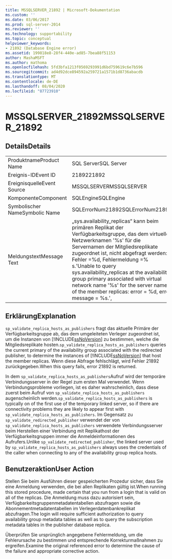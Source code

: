 ```yaml
---
title: MSSQLSERVER_21892 | Microsoft-Dokumentation
ms.custom: ''
ms.date: 03/06/2017
ms.prod: sql-server-2014
ms.reviewer: ''
ms.technology: supportability
ms.topic: conceptual
helpviewer_keywords:
- 21892 (Database Engine error)
ms.assetid: 199818e8-28f4-440e-ad85-7bea88f51153
author: MashaMSFT
ms.author: mathoma
ms.openlocfilehash: 5fd3bfa1213f0569293991d6bd759619c6e7b596
ms.sourcegitcommit: ad4d92dce894592a259721a1571b1d8736abacdb
ms.translationtype: MT
ms.contentlocale: de-DE
ms.lasthandoff: 08/04/2020
ms.locfileid: "87723910"
---
```

# <a name="mssqlserver_21892"></a><span data-ttu-id="b36a4-102">MSSQLSERVER_21892</span><span class="sxs-lookup"><span data-stu-id="b36a4-102">MSSQLSERVER_21892</span></span>
    
## <a name="details"></a><span data-ttu-id="b36a4-103">Details</span><span class="sxs-lookup"><span data-stu-id="b36a4-103">Details</span></span>  
  
|||  
|-|-|  
|<span data-ttu-id="b36a4-104">Produktname</span><span class="sxs-lookup"><span data-stu-id="b36a4-104">Product Name</span></span>|<span data-ttu-id="b36a4-105">SQL Server</span><span class="sxs-lookup"><span data-stu-id="b36a4-105">SQL Server</span></span>|  
|<span data-ttu-id="b36a4-106">Ereignis-ID</span><span class="sxs-lookup"><span data-stu-id="b36a4-106">Event ID</span></span>|<span data-ttu-id="b36a4-107">21892</span><span class="sxs-lookup"><span data-stu-id="b36a4-107">21892</span></span>|  
|<span data-ttu-id="b36a4-108">Ereignisquelle</span><span class="sxs-lookup"><span data-stu-id="b36a4-108">Event Source</span></span>|<span data-ttu-id="b36a4-109">MSSQLSERVER</span><span class="sxs-lookup"><span data-stu-id="b36a4-109">MSSQLSERVER</span></span>|  
|<span data-ttu-id="b36a4-110">Komponente</span><span class="sxs-lookup"><span data-stu-id="b36a4-110">Component</span></span>|<span data-ttu-id="b36a4-111">SQLEngine</span><span class="sxs-lookup"><span data-stu-id="b36a4-111">SQLEngine</span></span>|  
|<span data-ttu-id="b36a4-112">Symbolischer Name</span><span class="sxs-lookup"><span data-stu-id="b36a4-112">Symbolic Name</span></span>|<span data-ttu-id="b36a4-113">SQLErrorNum21892</span><span class="sxs-lookup"><span data-stu-id="b36a4-113">SQLErrorNum21892</span></span>|  
|<span data-ttu-id="b36a4-114">Meldungstext</span><span class="sxs-lookup"><span data-stu-id="b36a4-114">Message Text</span></span>|<span data-ttu-id="b36a4-115">„sys.availability_replicas“ kann beim primären Replikat der Verfügbarkeitsgruppe, das dem virtuellen Netzwerknamen '%s' für die Servernamen der Mitgliedsreplikate zugeordnet ist, nicht abgefragt werden: Fehler =%d, Fehlermeldung =% s.'</span><span class="sxs-lookup"><span data-stu-id="b36a4-115">Unable to query sys.availability_replicas at the availability group primary associated with virtual network name '%s' for the server names of the member replicas: error = %d, error message = %s.',</span></span>|  
  
## <a name="explanation"></a><span data-ttu-id="b36a4-116">Erklärung</span><span class="sxs-lookup"><span data-stu-id="b36a4-116">Explanation</span></span>  
 <span data-ttu-id="b36a4-117">`sp_validate_replica_hosts_as_publishers` fragt das aktuelle Primäre der Verfügbarkeitsgruppe ab, das dem umgeleiteten Verleger zugeordnet ist, um die Instanzen von [!INCLUDE[ssNoVersion](../../includes/ssnoversion-md.md)] zu bestimmen, welche die Mitgliedsreplikate hosten.</span><span class="sxs-lookup"><span data-stu-id="b36a4-117">`sp_validate_replica_hosts_as_publishers` queries the current primary of the availability group associated with the redirected publisher, to determine the instances of [!INCLUDE[ssNoVersion](../../includes/ssnoversion-md.md)] that host the member replicas.</span></span>  <span data-ttu-id="b36a4-118">Wenn diese Abfrage fehlschlägt, wird Fehler 21892 zurückgegeben.</span><span class="sxs-lookup"><span data-stu-id="b36a4-118">When this query fails, error 21892 is returned.</span></span>  
  
 <span data-ttu-id="b36a4-119">In dem `sp_validate_replica_hosts_as_publishers`Aufruf wird der temporäre Verbindungsserver in der Regel zum ersten Mal verwendet. Wenn Verbindungsprobleme vorliegen, ist es daher wahrscheinlich, dass diese zuerst beim Aufruf von `sp_validate_replica_hosts_as_publishers` augenscheinlich werden.</span><span class="sxs-lookup"><span data-stu-id="b36a4-119">`sp_validate_replica_hosts_as_publishers` is typically on of the first use of the temporary linked server, so if there are connectivity problems they are likely to appear first with `sp_validate_replica_hosts_as_publishers`.</span></span> <span data-ttu-id="b36a4-120">Im Gegensatz zu `sp_validate_redirected_publisher` verwendet der von `sp_validate_replica_hosts_as_publishers` verwendete Verbindungsserver beim Herstellen einer Verbindung mit Replikathost der Verfügbarkeitsgruppen immer die Anmeldeinformationen des Aufrufers.</span><span class="sxs-lookup"><span data-stu-id="b36a4-120">Unlike `sp_validate_redirected_publisher`, the linked server used by `sp_validate_replica_hosts_as_publishers` always uses the credentials of the caller when connecting to any of the availability group replica hosts.</span></span>  
  
## <a name="user-action"></a><span data-ttu-id="b36a4-121">Benutzeraktion</span><span class="sxs-lookup"><span data-stu-id="b36a4-121">User Action</span></span>  
 <span data-ttu-id="b36a4-122">Stellen Sie beim Ausführen dieser gespeicherten Prozedur sicher, dass Sie eine Anmeldung verwenden, die bei allen Replikaten gültig ist.</span><span class="sxs-lookup"><span data-stu-id="b36a4-122">When running this stored procedure, made certain that you run from a login that is valid on all of the replicas.</span></span> <span data-ttu-id="b36a4-123">Die Anmeldung muss dazu autorisiert sein, Verfügbarkeitsgruppenmetadatentabellen abzufragen sowie die Abonnementmetadatentabellen im Verlegerdatenbankreplikat abzufragen.</span><span class="sxs-lookup"><span data-stu-id="b36a4-123">The login will require sufficient authorization to query availability group metadata tables as well as to query the subscription metadata tables in the publisher database replica.</span></span>  
  
 <span data-ttu-id="b36a4-124">Überprüfen Sie ursprünglich angegebene Fehlermeldung, um die Fehlerursache zu bestimmen und entsprechende Korrekturmaßnahmen zu ergreifen.</span><span class="sxs-lookup"><span data-stu-id="b36a4-124">Examine the original referenced error to determine the cause of the failure and appropriate corrective action.</span></span>  
  
  
